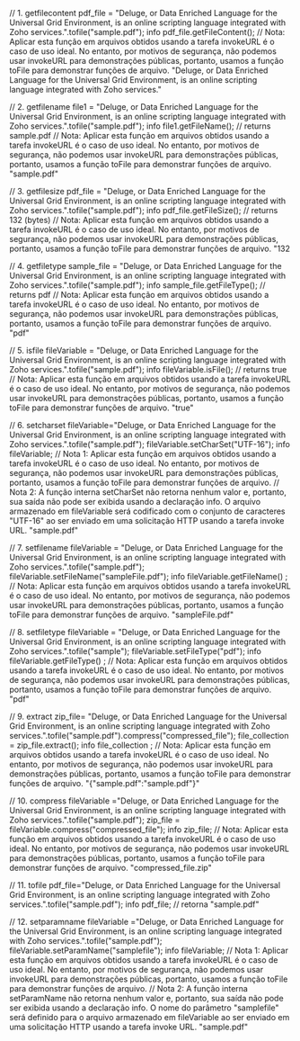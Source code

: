 // 1. getfilecontent
pdf_file = "Deluge, or Data Enriched Language for the Universal Grid Environment, is an online scripting language integrated with Zoho services.".tofile("sample.pdf");
info pdf_file.getFileContent();
// Nota: Aplicar esta função em arquivos obtidos usando a tarefa invokeURL é o caso de uso ideal. No entanto, por motivos de segurança, não podemos usar invokeURL para demonstrações públicas, portanto, usamos a função toFile para demonstrar funções de arquivo. "Deluge, or Data Enriched Language for the Universal Grid Environment, is an online scripting language integrated with Zoho services."

// 2. getfilename
file1 = "Deluge, or Data Enriched Language for the Universal Grid Environment, is an online scripting language integrated with Zoho services.".tofile("sample.pdf");
info file1.getFileName(); // returns sample.pdf
// Nota: Aplicar esta função em arquivos obtidos usando a tarefa invokeURL é o caso de uso ideal. No entanto, por motivos de segurança, não podemos usar invokeURL para demonstrações públicas, portanto, usamos a função toFile para demonstrar funções de arquivo. "sample.pdf"

// 3. getfilesize
pdf_file = "Deluge, or Data Enriched Language for the Universal Grid Environment, is an online scripting language integrated with Zoho services.".tofile("sample.pdf");
info pdf_file.getFileSize(); // returns 132 (bytes)
// Nota: Aplicar esta função em arquivos obtidos usando a tarefa invokeURL é o caso de uso ideal. No entanto, por motivos de segurança, não podemos usar invokeURL para demonstrações públicas, portanto, usamos a função toFile para demonstrar funções de arquivo. "132

// 4. getfiletype
sample_file = "Deluge, or Data Enriched Language for the Universal Grid Environment, is an online scripting language integrated with Zoho services.".tofile("sample.pdf");
info sample_file.getFileType(); // returns pdf
// Nota: Aplicar esta função em arquivos obtidos usando a tarefa invokeURL é o caso de uso ideal. No entanto, por motivos de segurança, não podemos usar invokeURL para demonstrações públicas, portanto, usamos a função toFile para demonstrar funções de arquivo. "pdf"

// 5. isfile
fileVariable = "Deluge, or Data Enriched Language for the Universal Grid Environment, is an online scripting language integrated with Zoho services.".tofile("sample.pdf");
info fileVariable.isFile(); // returns true
// Nota: Aplicar esta função em arquivos obtidos usando a tarefa invokeURL é o caso de uso ideal. No entanto, por motivos de segurança, não podemos usar invokeURL para demonstrações públicas, portanto, usamos a função toFile para demonstrar funções de arquivo. "true"

// 6. setcharset
fileVariable="Deluge, or Data Enriched Language for the Universal Grid Environment, is an online scripting language integrated with Zoho services.".tofile("sample.pdf");
fileVariable.setCharSet("UTF-16");
info fileVariable;
// Nota 1: Aplicar esta função em arquivos obtidos usando a tarefa invokeURL é o caso de uso ideal. No entanto, por motivos de segurança, não podemos usar invokeURL para demonstrações públicas, portanto, usamos a função toFile para demonstrar funções de arquivo.
// Nota 2: A função interna setCharSet não retorna nenhum valor e, portanto, sua saída não pode ser exibida usando a declaração info. O arquivo armazenado em fileVariable será codificado com o conjunto de caracteres "UTF-16" ao ser enviado em uma solicitação HTTP usando a tarefa invoke URL. "sample.pdf"

// 7. setfilename
fileVariable = "Deluge, or Data Enriched Language for the Universal Grid Environment, is an online scripting language integrated with Zoho services.".tofile("sample.pdf");
fileVariable.setFileName("sampleFile.pdf");
info fileVariable.getFileName() ;
// Nota: Aplicar esta função em arquivos obtidos usando a tarefa invokeURL é o caso de uso ideal. No entanto, por motivos de segurança, não podemos usar invokeURL para demonstrações públicas, portanto, usamos a função toFile para demonstrar funções de arquivo. "sampleFile.pdf"

// 8. setfiletype
fileVariable = "Deluge, or Data Enriched Language for the Universal Grid Environment, is an online scripting language integrated with Zoho services.".tofile("sample");
fileVariable.setFileType("pdf");
info fileVariable.getFileType() ;
// Nota: Aplicar esta função em arquivos obtidos usando a tarefa invokeURL é o caso de uso ideal. No entanto, por motivos de segurança, não podemos usar invokeURL para demonstrações públicas, portanto, usamos a função toFile para demonstrar funções de arquivo. "pdf"

// 9. extract
zip_file= "Deluge, or Data Enriched Language for the Universal Grid Environment, is an online scripting language integrated with Zoho services.".tofile("sample.pdf").compress("compressed_file");
file_collection = zip_file.extract();
info file_collection ;
// Nota: Aplicar esta função em arquivos obtidos usando a tarefa invokeURL é o caso de uso ideal. No entanto, por motivos de segurança, não podemos usar invokeURL para demonstrações públicas, portanto, usamos a função toFile para demonstrar funções de arquivo. "{"sample.pdf":"sample.pdf"}"

// 10. compress
fileVariable ="Deluge, or Data Enriched Language for the Universal Grid Environment, is an online scripting language integrated with Zoho services.".tofile("sample.pdf");
zip_file = fileVariable.compress("compressed_file");
info zip_file;
// Nota: Aplicar esta função em arquivos obtidos usando a tarefa invokeURL é o caso de uso ideal. No entanto, por motivos de segurança, não podemos usar invokeURL para demonstrações públicas, portanto, usamos a função toFile para demonstrar funções de arquivo. "compressed_file.zip"

// 11. tofile
pdf_file="Deluge, or Data Enriched Language for the Universal Grid Environment, is an online scripting language integrated with Zoho services.".tofile("sample.pdf");
info pdf_file; // retorna "sample.pdf"

// 12. setparamname
fileVariable ="Deluge, or Data Enriched Language for the Universal Grid Environment, is an online scripting language integrated with Zoho services.".tofile("sample.pdf");
fileVariable.setParamName("samplefile");
info fileVariable;
// Nota 1: Aplicar esta função em arquivos obtidos usando a tarefa invokeURL é o caso de uso ideal. No entanto, por motivos de segurança, não podemos usar invokeURL para demonstrações públicas, portanto, usamos a função toFile para demonstrar funções de arquivo.
// Nota 2: A função interna setParamName não retorna nenhum valor e, portanto, sua saída não pode ser exibida usando a declaração info. O nome do parâmetro "samplefile" será definido para o arquivo armazenado em fileVariable ao ser enviado em uma solicitação HTTP usando a tarefa invoke URL. "sample.pdf"


